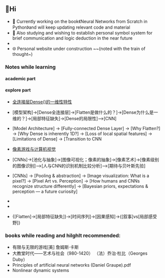 ##  👋Hi

<!--
**nocounter87/nocounter87** is a ✨ _special_ ✨ repository because its `README.md` (this file) appears on your GitHub profile.

Here are some ideas to get you started:

- 🔭 I’m currently working on ...
- 🌱 I’m currently learning ...
- 👯 I’m looking to collaborate on ...
- 🤔 I’m looking for help with ...
- 💬 Ask me about ...
- 📫 How to reach me: ...
- 😄 Pronouns: ...
- ⚡ Fun fact: ...
-->
- 🔭 Currently working on the book《Neural Networks from Scratch in Python》and will keep updating relevant code and material 
- 🤔 Also studying and wishing to establish personal symbol system for brief communication and logic deduction in the near future
- 
- 🌐 Personal website under construction ~~(noted with the train of thought~)
### Notes while learning
#### academic part
#### explore part
- <a href="https://nocounter87.github.io/nocounter87/Dense.html">全连接层Dense()的一维性特性</a>
- [模型架构]->[Dense全连接层]->[Flatten是做什么的？]->[Dense为什么是一维的？]->[局部特征缺失]->[Dense的局限性]-->[CNN]
  
- [Model Architecture] → [Fully-connected Dense Layer] → [Why Flatten?] → [Why Dense is inherently 1D?] → [Loss of local spatial features] → [Limitations of Dense] → [Transition to CNN

- <a href="https://nocounter87.github.io/nocounter87/pixel.html">像素游戏与计算机视觉</a>
- [CNNs]->[池化与抽象]->[图像可视化；像素的抽象]->[像素艺术]->[像素级别的图像识别]-->[人与CNN的识别机制比较分析]-->[期待与贝叶斯先验]

- [CNNs] → [Pooling & abstraction] → [Image visualization: What is a pixel?] → [Pixel Art vs. Perception]  → [How humans and CNNs recognize structure differently] → [Bayesian priors, expectations & perception — a future curiosity]
- 
-
- {[Flatten]->[局部特征缺失]}->[时间序列]->[因果感知]->{[叙事]vs[局部感受野]}
### books while reading and hilghlt recommended:
- 有限与无限的游戏[美] 詹姆斯·卡斯
- 大教堂时代——艺术与社会（980-1420） （法）乔治·杜比（Georges Duby）
- Principles of artificial neural networks (Daniel Graupe).pdf
- Nonlinear dynamic systems
